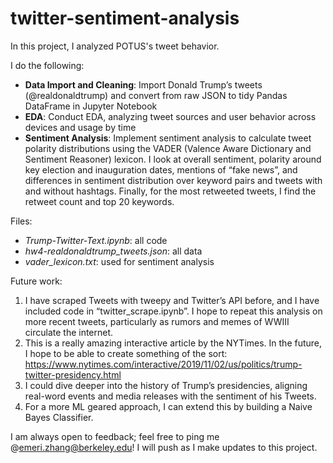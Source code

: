 # twitter-sentiment-analysis

In this project, I analyzed POTUS's tweet behavior.


I do the following:
* **Data Import and Cleaning**: Import Donald Trump’s tweets (@realdonaldtrump) and convert from raw JSON to tidy Pandas DataFrame in Jupyter Notebook
* **EDA**: Conduct EDA, analyzing tweet sources and user behavior across devices and usage by time
* **Sentiment Analysis**: Implement sentiment analysis to calculate tweet polarity distributions using the VADER  (Valence Aware Dictionary and Sentiment Reasoner) lexicon. I look at overall sentiment, polarity around key election and inauguration dates, mentions of “fake news”, and differences in sentiment distribution over keyword pairs and tweets with and without hashtags. Finally, for the most retweeted tweets, I find the retweet count and top 20 keywords.

Files:
* *Trump-Twitter-Text.ipynb*: all code
* *hw4-realdonaldtrump_tweets.json*: all data
* *vader_lexicon.txt*: used for sentiment analysis


Future work:

1. I have scraped Tweets with tweepy and Twitter’s API before, and I have included code in “twitter_scrape.ipynb”. I hope to repeat this analysis on more recent tweets, particularly as rumors and memes of WWIII circulate the internet. 
2. This is a really amazing interactive article by the NYTimes. In the future, I hope to be able to create something of the sort: https://www.nytimes.com/interactive/2019/11/02/us/politics/trump-twitter-presidency.html
3. I could dive deeper into the history of Trump’s presidencies, aligning real-word events and media releases with the sentiment of his Tweets.
4. For a more ML geared approach, I can extend this by building a Naive Bayes Classifier.

I am always open to feedback; feel free to ping me @emeri.zhang@berkeley.edu! I will push as I make updates to this project.
